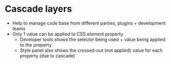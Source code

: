 # Cascade layers

- Help to manage code base from different parties, plugins + development teams
- Only 1 value can be applied to CSS element property
  - Developer tools shows the selector being used + value being applied to the property
  - Style panel also shows the crossed-out (not applied) value for each property (due to cascade)
